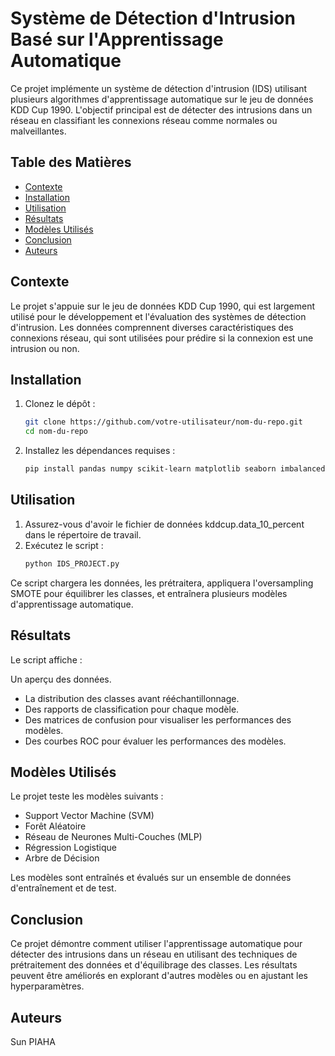 # Système de Détection d'Intrusion Basé sur l'Apprentissage Automatique

Ce projet implémente un système de détection d'intrusion (IDS) utilisant plusieurs algorithmes d'apprentissage automatique sur le jeu de données KDD Cup 1990. L'objectif principal est de détecter des intrusions dans un réseau en classifiant les connexions réseau comme normales ou malveillantes.

## Table des Matières
- [Contexte](#contexte)
- [Installation](#installation)
- [Utilisation](#utilisation)
- [Résultats](#résultats)
- [Modèles Utilisés](#modèles-utilisés)
- [Conclusion](#conclusion)
- [Auteurs](#auteurs)

## Contexte
Le projet s'appuie sur le jeu de données KDD Cup 1990, qui est largement utilisé pour le développement et l'évaluation des systèmes de détection d'intrusion. Les données comprennent diverses caractéristiques des connexions réseau, qui sont utilisées pour prédire si la connexion est une intrusion ou non.

## Installation
1. Clonez le dépôt : 
   ```bash
   git clone https://github.com/votre-utilisateur/nom-du-repo.git
   cd nom-du-repo
3. Installez les dépendances requises : 
   ```bash
   pip install pandas numpy scikit-learn matplotlib seaborn imbalanced-learn joblib

## Utilisation
1. Assurez-vous d'avoir le fichier de données kddcup.data_10_percent dans le répertoire de travail.
2. Exécutez le script :
   ```bash
   python IDS_PROJECT.py

Ce script chargera les données, les prétraitera, appliquera l'oversampling SMOTE pour équilibrer les classes, et entraînera plusieurs modèles d'apprentissage automatique.

## Résultats
Le script affiche :

Un aperçu des données.
- La distribution des classes avant rééchantillonnage.
- Des rapports de classification pour chaque modèle.
- Des matrices de confusion pour visualiser les performances des modèles.
- Des courbes ROC pour évaluer les performances des modèles.

## Modèles Utilisés
Le projet teste les modèles suivants :

- Support Vector Machine (SVM)
- Forêt Aléatoire
- Réseau de Neurones Multi-Couches (MLP)
- Régression Logistique
- Arbre de Décision

Les modèles sont entraînés et évalués sur un ensemble de données d'entraînement et de test.

## Conclusion
Ce projet démontre comment utiliser l'apprentissage automatique pour détecter des intrusions dans un réseau en utilisant des techniques de prétraitement des données et d'équilibrage des classes. Les résultats peuvent être améliorés en explorant d'autres modèles ou en ajustant les hyperparamètres.

## Auteurs
Sun PIAHA
